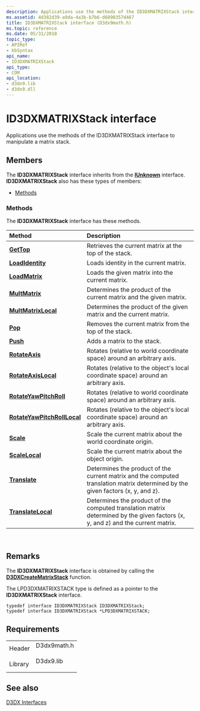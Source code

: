 ```yaml
---
description: Applications use the methods of the ID3DXMATRIXStack interface to manipulate a matrix stack.
ms.assetid: 4d382d39-a9da-4a3b-b7b6-d6890357d467
title: ID3DXMATRIXStack interface (D3dx9math.h)
ms.topic: reference
ms.date: 05/31/2018
topic_type: 
- APIRef
- kbSyntax
api_name: 
- ID3DXMATRIXStack
api_type: 
- COM
api_location: 
- d3dx9.lib
- d3dx9.dll
---
```


# ID3DXMATRIXStack interface

Applications use the methods of the ID3DXMATRIXStack interface to manipulate a matrix stack.

## Members

The **ID3DXMATRIXStack** interface inherits from the [**IUnknown**](/windows/win32/api/unknwn/nn-unknwn-iunknown) interface. **ID3DXMATRIXStack** also has these types of members:

-   [Methods](#methods)

### Methods

The **ID3DXMATRIXStack** interface has these methods.



| Method                                                                       | Description                                                                                                                                |
|:-----------------------------------------------------------------------------|:-------------------------------------------------------------------------------------------------------------------------------------------|
| [**GetTop**](id3dxmatrixstack--gettop.md)                                   | Retrieves the current matrix at the top of the stack.<br/>                                                                           |
| [**LoadIdentity**](id3dxmatrixstack--loadidentity.md)                       | Loads identity in the current matrix.<br/>                                                                                           |
| [**LoadMatrix**](id3dxmatrixstack--loadmatrix.md)                           | Loads the given matrix into the current matrix.<br/>                                                                                 |
| [**MultMatrix**](id3dxmatrixstack--multmatrix.md)                           | Determines the product of the current matrix and the given matrix.<br/>                                                              |
| [**MultMatrixLocal**](id3dxmatrixstack--multmatrixlocal.md)                 | Determines the product of the given matrix and the current matrix.<br/>                                                              |
| [**Pop**](id3dxmatrixstack--pop.md)                                         | Removes the current matrix from the top of the stack.<br/>                                                                           |
| [**Push**](id3dxmatrixstack--push.md)                                       | Adds a matrix to the stack.<br/>                                                                                                     |
| [**RotateAxis**](id3dxmatrixstack--rotateaxis.md)                           | Rotates (relative to world coordinate space) around an arbitrary axis.<br/>                                                          |
| [**RotateAxisLocal**](id3dxmatrixstack--rotateaxislocal.md)                 | Rotates (relative to the object's local coordinate space) around an arbitrary axis.<br/>                                             |
| [**RotateYawPitchRoll**](id3dxmatrixstack--rotateyawpitchroll.md)           | Rotates (relative to world coordinate space) around an arbitrary axis.<br/>                                                          |
| [**RotateYawPitchRollLocal**](id3dxmatrixstack--rotateyawpitchrolllocal.md) | Rotates (relative to the object's local coordinate space) around an arbitrary axis.<br/>                                             |
| [**Scale**](id3dxmatrixstack--scale.md)                                     | Scale the current matrix about the world coordinate origin.<br/>                                                                     |
| [**ScaleLocal**](id3dxmatrixstack--scalelocal.md)                           | Scale the current matrix about the object origin.<br/>                                                                               |
| [**Translate**](id3dxmatrixstack--translate.md)                             | Determines the product of the current matrix and the computed translation matrix determined by the given factors (x, y, and z).<br/> |
| [**TranslateLocal**](id3dxmatrixstack--translatelocal.md)                   | Determines the product of the computed translation matrix determined by the given factors (x, y, and z) and the current matrix.<br/> |



 

## Remarks

The **ID3DXMATRIXStack** interface is obtained by calling the [**D3DXCreateMatrixStack**](d3dxcreatematrixstack.md) function.

The LPD3DXMATRIXSTACK type is defined as a pointer to the **ID3DXMATRIXStack** interface.


```
typedef interface ID3DXMATRIXStack ID3DXMATRIXStack;
typedef interface ID3DXMATRIXStack *LPD3DXMATRIXSTACK;
```



## Requirements



|                    |                                                                                        |
|--------------------|----------------------------------------------------------------------------------------|
| Header<br/>  | <dl> <dt>D3dx9math.h</dt> </dl> |
| Library<br/> | <dl> <dt>D3dx9.lib</dt> </dl>   |



## See also

<dl> <dt>

[D3DX Interfaces](dx9-graphics-reference-d3dx-interfaces.md)
</dt> </dl>

 

 
